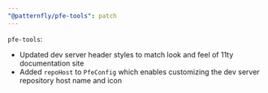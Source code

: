 ```yaml
---
"@patternfly/pfe-tools": patch
---
```


`pfe-tools`:
- Updated dev server header styles to match look and feel of 11ty documentation site
- Added `repoHost` to `PfeConfig` which enables customizing the dev server repository host name and icon
